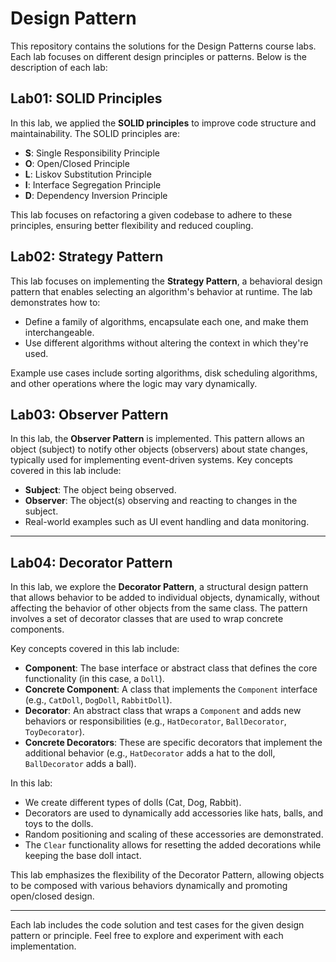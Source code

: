 # Design Pattern

This repository contains the solutions for the Design Patterns course labs. Each lab focuses on different design principles or patterns. Below is the description of each lab:

## Lab01: SOLID Principles
In this lab, we applied the **SOLID principles** to improve code structure and maintainability. The SOLID principles are:
- **S**: Single Responsibility Principle
- **O**: Open/Closed Principle
- **L**: Liskov Substitution Principle
- **I**: Interface Segregation Principle
- **D**: Dependency Inversion Principle

This lab focuses on refactoring a given codebase to adhere to these principles, ensuring better flexibility and reduced coupling.

## Lab02: Strategy Pattern
This lab focuses on implementing the **Strategy Pattern**, a behavioral design pattern that enables selecting an algorithm's behavior at runtime. 
The lab demonstrates how to:
- Define a family of algorithms, encapsulate each one, and make them interchangeable.
- Use different algorithms without altering the context in which they're used.

Example use cases include sorting algorithms, disk scheduling algorithms, and other operations where the logic may vary dynamically.

## Lab03: Observer Pattern
In this lab, the **Observer Pattern** is implemented. This pattern allows an object (subject) to notify other objects (observers) about state changes, typically used for implementing event-driven systems.
Key concepts covered in this lab include:
- **Subject**: The object being observed.
- **Observer**: The object(s) observing and reacting to changes in the subject.
- Real-world examples such as UI event handling and data monitoring.

---

## Lab04: Decorator Pattern
In this lab, we explore the **Decorator Pattern**, a structural design pattern that allows behavior to be added to individual objects, dynamically, without affecting the behavior of other objects from the same class. The pattern involves a set of decorator classes that are used to wrap concrete components.

Key concepts covered in this lab include:
- **Component**: The base interface or abstract class that defines the core functionality (in this case, a `Doll`).
- **Concrete Component**: A class that implements the `Component` interface (e.g., `CatDoll`, `DogDoll`, `RabbitDoll`).
- **Decorator**: An abstract class that wraps a `Component` and adds new behaviors or responsibilities (e.g., `HatDecorator`, `BallDecorator`, `ToyDecorator`).
- **Concrete Decorators**: These are specific decorators that implement the additional behavior (e.g., `HatDecorator` adds a hat to the doll, `BallDecorator` adds a ball).

In this lab:
- We create different types of dolls (Cat, Dog, Rabbit).
- Decorators are used to dynamically add accessories like hats, balls, and toys to the dolls.
- Random positioning and scaling of these accessories are demonstrated.
- The `Clear` functionality allows for resetting the added decorations while keeping the base doll intact.

This lab emphasizes the flexibility of the Decorator Pattern, allowing objects to be composed with various behaviors dynamically and promoting open/closed design.

---

Each lab includes the code solution and test cases for the given design pattern or principle. Feel free to explore and experiment with each implementation.

